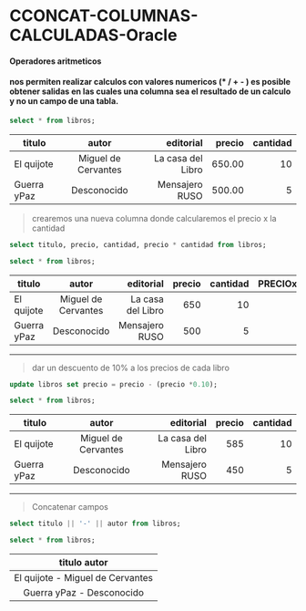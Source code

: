 # CCONCAT-COLUMNAS-CALCULADAS-Oracle
#### Operadores aritmeticos
#### nos permiten realizar calculos con valores numericos (* / + - ) es posible obtener salidas en las cuales una columna sea el resultado de un calculo y no un campo de una tabla.

```sql
select * from libros;
```
 | titulo            | autor           |  editorial   |   precio   |    cantidad    |
 | ------------------|:----------------:|---------------:|-----------:|-----------:|
 | El quijote   | Miguel de Cervantes         |  La casa del Libro   |   650.00   | 10  |
 | Guerra yPaz  | Desconocido        |  Mensajero RUSO  |   500.00  | 5  |
 
 >crearemos una nueva columna donde calcularemos el precio x la cantidad
 ```sql
 select titulo, precio, cantidad, precio * cantidad from libros;
 
 ```
 ```sql
select * from libros;
```
  | titulo            | autor           |  editorial   |   precio   |    cantidad    |  PRECIOxCANTIDAD    |
 | ------------------|:----------------:|---------------:|-----------:|-----------:|-----------:|
 | El quijote   | Miguel de Cervantes         |  La casa del Libro   |   650   | 10  |   6500|
 | Guerra yPaz  | Desconocido        |  Mensajero RUSO  |   500  | 5  | 2500|
 
 ___
 
 > dar un descuento de 10% a los precios de cada libro
 
 ```sql
 update libros set precio = precio - (precio *0.10);
 
 ```
 ```sql
select * from libros;
```
  | titulo            | autor           |  editorial   |   precio   |    cantidad    |
 | ------------------|:----------------:|---------------:|-----------:|-----------:|
 | El quijote   | Miguel de Cervantes         |  La casa del Libro   |   585   | 10  |
 | Guerra yPaz  | Desconocido        |  Mensajero RUSO  |   450  | 5  |

___

> Concatenar campos

```sql
select titulo || '-' || autor from libros;
```
 ```sql
select * from libros;
```
 | titulo  autor          |
 | :------------------:|
 | El quijote   - Miguel de Cervantes         | 
 | Guerra yPaz  - Desconocido        |  
